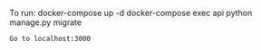 To run:
	docker-compose up -d
	docker-compose exec api python manage.py migrate

	Go to localhost:3000